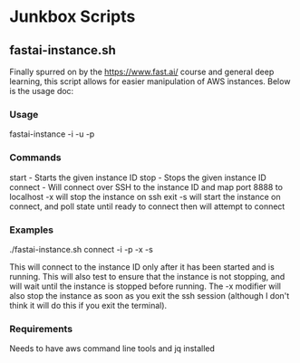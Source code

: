 # Junkbox Scripts

## fastai-instance.sh

Finally spurred on by the https://www.fast.ai/ course and general deep learning, this script allows for easier manipulation of AWS instances. Below is the usage doc:

### Usage
fastai-instance <command> -i <instanceID> -u <username> -p <pem file>

### Commands
start - Starts the given instance ID
stop - Stops the given instance ID
connect - Will connect over SSH to the instance ID and map port 8888 to localhost
-x will stop the instance on ssh exit
-s will start the instance on connect, and poll state until ready to connect then will attempt to connect

### Examples

./fastai-instance.sh connect -i <instance id> -p <pem file> -x -s

This will connect to the instance ID only after it has been started and is running.  This will also test to ensure that the instance is not stopping, and will wait until the instance is stopped before running.  The -x modifier will also stop the instance as soon as you exit the ssh session (although I don't think it will do this if you exit the terminal). 

### Requirements 

Needs to have aws command line tools and jq installed
